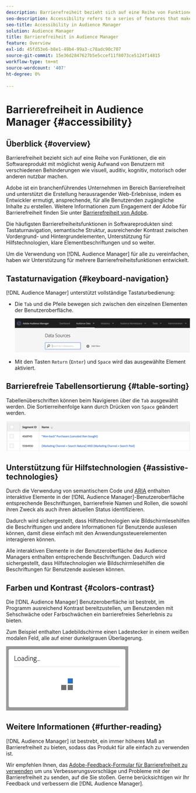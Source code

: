 ```yaml
---
description: Barrierefreiheit bezieht sich auf eine Reihe von Funktionen, die ein Softwareprodukt mit möglichst wenig Aufwand von Benutzern mit verschiedenen Behinderungen wie visuell, auditiv, kognitiv, motorisch oder anderen nutzbar machen.
seo-description: Accessibility refers to a series of features that make a software product usable, with as little effort as possible from users with various disabilities, such as visual, auditory, cognitive, motor, or other kind.
seo-title: Accessibility in Audience Manager
solution: Audience Manager
title: Barrierefreiheit in Audience Manager
feature: Overview
exl-id: 45fd53e6-b8e1-49b4-99a3-c78adc90c707
source-git-commit: 15e36d2847627b5e5ccef11f8073ce5124f14815
workflow-type: tm+mt
source-wordcount: '407'
ht-degree: 0%

---
```


# Barrierefreiheit in Audience Manager {#accessibility}

## Überblick {#overview}

Barrierefreiheit bezieht sich auf eine Reihe von Funktionen, die ein Softwareprodukt mit möglichst wenig Aufwand von Benutzern mit verschiedenen Behinderungen wie visuell, auditiv, kognitiv, motorisch oder anderen nutzbar machen.

Adobe ist ein branchenführendes Unternehmen im Bereich Barrierefreiheit und unterstützt die Erstellung herausragender Web-Erlebnisse, indem es Entwickler ermutigt, ansprechende, für alle Benutzenden zugängliche Inhalte zu erstellen. Weitere Informationen zum Engagement der Adobe für Barrierefreiheit finden Sie unter [Barrierefreiheit von Adobe](https://www.adobe.com/accessibility.html).

Die häufigsten Barrierefreiheitsfunktionen in Softwareprodukten sind: Tastaturnavigation, semantische Struktur, ausreichender Kontrast zwischen Vordergrund- und Hintergrundelementen, Unterstützung für Hilfstechnologien, klare Elementbeschriftungen und so weiter.

Um die Verwendung von [!DNL Audience Manager] für alle zu vereinfachen, haben wir Unterstützung für mehrere Barrierefreiheitsfunktionen entwickelt.

## Tastaturnavigation {#keyboard-navigation}

[!DNL Audience Manager] unterstützt vollständige Tastaturbedienung:

* Die `Tab` und die Pfeile bewegen sich zwischen den einzelnen Elementen der Benutzeroberfläche.

  ![Accessibility-Highlight](assets/accesibility-highlight.png)

* Mit den Tasten `Return` (`Enter`) und `Space` wird das ausgewählte Element aktiviert.

## Barrierefreie Tabellensortierung {#table-sorting}

Tabellenüberschriften können beim Navigieren über die `Tab` ausgewählt werden. Die Sortierreihenfolge kann durch Drücken von `Space` geändert werden.

![accessible-table-headers](assets/accessibility-table-headers.png)

## Unterstützung für Hilfstechnologien {#assistive-technologies}

Durch die Verwendung von semantischem Code und [ARIA](https://www.w3.org/WAI/standards-guidelines/aria/) enthalten interaktive Elemente in der [!DNL Audience Manager]-Benutzeroberfläche entsprechende Beschriftungen, barrierefreie Namen und Rollen, die sowohl ihren Zweck als auch ihren aktuellen Status identifizieren.

Dadurch wird sichergestellt, dass Hilfstechnologien wie Bildschirmlesehilfen die Beschriftungen und andere Informationen für Benutzende auslesen können, damit diese einfach mit den Anwendungssteuerelementen interagieren können.

Alle interaktiven Elemente in der Benutzeroberfläche des Audience Managers enthalten entsprechende Beschriftungen. Dadurch wird sichergestellt, dass Hilfstechnologien wie Bildschirmlesehilfen die Beschriftungen für Benutzende auslesen können.

## Farben und Kontrast {#colors-contrast}

Die [!DNL Audience Manager] Benutzeroberfläche ist bestrebt, im Programm ausreichend Kontrast bereitzustellen, um Benutzenden mit Sehschwäche oder Farbschwächen ein barrierefreies Seherlebnis zu bieten.

Zum Beispiel enthalten Ladebildschirme einen Ladestecker in einem weißen modalen Feld, alle auf einer dunkelgrauen Überlagerung.

![Accessibility-Loading](assets/accessibility-loading.png)

## Weitere Informationen {#further-reading}

[!DNL Audience Manager] ist bestrebt, ein immer höheres Maß an Barrierefreiheit zu bieten, sodass das Produkt für alle einfach zu verwenden ist.

Wir empfehlen Ihnen, das [Adobe-Feedback-Formular für Barrierefreiheit zu verwenden](https://www.adobe.com/accessibility/feedback.html) um uns Verbesserungsvorschläge und Probleme mit der Barrierefreiheit zu senden, auf die Sie stoßen. Gerne berücksichtigen wir Ihr Feedback und verbessern die [!DNL Audience Manager].
